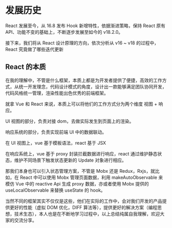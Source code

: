 # 发展历史

React 发展至今，从 16.8 发布 Hook 新增特性，依据渐进策略，保持 React 原有 API、功能不变的基础上，不断逐步发展至如今的 v18.2.0。

接下来，我们将从 React 设计原理的方向，依次分析从 v16 ~ v18 的过程中，React 究竟做了哪些迭代更新

## React 的本质

在我的理解中，不管是什么框架，本质上都是为开发者提供了便捷，高效的工作方式，从统一开发理念，代码设计模式的角度，设计出一款能够满足团队协同开发，代码风格统一管理，渲染性能出色优秀的前端框架。

就拿 Vue 和 React 来说，本质上可以将他们的工作方式分为两个维度 视图 + 响应。

UI 视图的部分，负责对接 dom，去做实际发生到页面上的渲染。

响应系统的部分，负责实现前端 UI 中的数据联动。

在 UI 视图上，vue 基于模板语法，react 基于 JSX

在响应系统上，vue 基于 proxy 封装拦截数据进行响应，react 通过维护静态状态，维护不同场景下触发状态更新的 Update 对象进行相应。

那我们本身也可以引入状态管理方案，不管是 Mobx 还是 Redux，Rxjs，就比如，在 React 中可以使用 Mobx 管理页面数据，利用 makeAutoObservable 来模仿 Vue 中的 reactive Api 生成 proxy 数据，亦或者使用 Mobx 提供的 useLocalObservable 来替换 useState 的 hook。

当然不同的框架其实不仅仅是这些，他们在实际的工作中，会对我们开发的产品提供更好的性能（虚拟 DOM 优化，DIFF 算法等），提供更好的解决方案（编程思想，技术生态），本人也是在不断地学习过程中，以上总结纯属自我理解，欢迎大家的交流分享。
